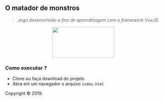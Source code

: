 ## O matador de monstros

<blockquote>
<p><strong></strong> <em>Jogo desenvolvido a fins de aprendizagem com o framework VueJS.</em></p>
</blockquote>

<p align="center">
  <img width="200" height="100" src="https://user-images.githubusercontent.com/41811634/67442073-be3cb700-f5d5-11e9-9e74-21c534935230.jpg">
</p>



### Como executar ?
-  Clone ou faça download do projeto
-  Abra em um navegador o arquivo `index.html`

Copyright © 2019.